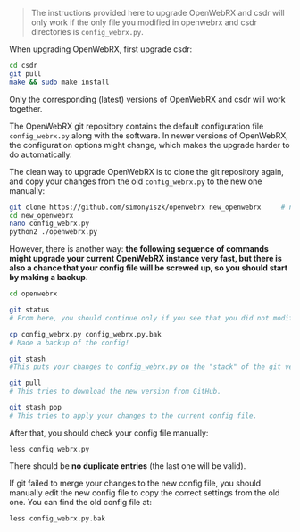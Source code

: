 > The instructions provided here to upgrade OpenWebRX and csdr will only work if the only file you modified in openwebrx and csdr directories is `config_webrx.py`. 

When upgrading OpenWebRX, first upgrade csdr:

```bash
cd csdr
git pull 
make && sudo make install
```

Only the corresponding (latest) versions of OpenWebRX and csdr will work together.

The OpenWebRX git repository contains the default configuration file `config_webrx.py` along with the software.
In newer versions of OpenWebRX, the configuration options might change, which makes the upgrade harder to do automatically. 

The clean way to upgrade OpenWebRX is to clone the git repository again, and copy your changes from the old `config_webrx.py` to the new one manually:

```bash
git clone https://github.com/simonyiszk/openwebrx new_openwebrx     # new_openwebrx will be the destination
cd new_openwebrx
nano config_webrx.py
python2 ./openwebrx.py
```

However, there is another way: **the following sequence of commands might upgrade your current OpenWebRX instance very fast, but there is also a chance that your config file will be screwed up, so you should start by making a backup.**

```bash
cd openwebrx

git status
# From here, you should continue only if you see that you did not modify anything else than config_webrx.py

cp config_webrx.py config_webrx.py.bak      
# Made a backup of the config!

git stash 
#This puts your changes to config_webrx.py on the "stack" of the git version control system.

git pull
# This tries to download the new version from GitHub.

git stash pop 
# This tries to apply your changes to the current config file.
```

After that, you should check your config file manually:

    less config_webrx.py

There should be **no duplicate entries** (the last one will be valid).

If git failed to merge your changes to the new config file, you should manually edit the new config file to copy the correct settings from the old one. You can find the old config file at:

    less config_webrx.py.bak